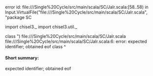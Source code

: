 error id: file://<HOME>/Single%20Cycle/src/main/scala/SC/Jalr.scala:[58..58) in Input.VirtualFile("file://<HOME>/Single%20Cycle/src/main/scala/SC/Jalr.scala", "package SC

import chisel3._
import chisel3.util._

class ")
file://<HOME>/Single%20Cycle/src/main/scala/SC/Jalr.scala
file://<HOME>/Single%20Cycle/src/main/scala/SC/Jalr.scala:6: error: expected identifier; obtained eof
class 
      ^
#### Short summary: 

expected identifier; obtained eof